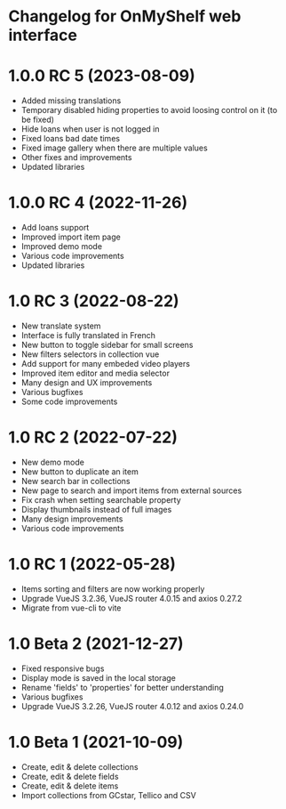# Changelog for OnMyShelf web interface

# 1.0.0 RC 5 (2023-08-09)
- Added missing translations
- Temporary disabled hiding properties to avoid loosing control on it (to be fixed)
- Hide loans when user is not logged in
- Fixed loans bad date times
- Fixed image gallery when there are multiple values
- Other fixes and improvements
- Updated libraries

# 1.0.0 RC 4 (2022-11-26)
- Add loans support
- Improved import item page
- Improved demo mode
- Various code improvements
- Updated libraries

# 1.0 RC 3 (2022-08-22)
- New translate system
- Interface is fully translated in French
- New button to toggle sidebar for small screens
- New filters selectors in collection vue
- Add support for many embeded video players
- Improved item editor and media selector
- Many design and UX improvements
- Various bugfixes
- Some code improvements

# 1.0 RC 2 (2022-07-22)
- New demo mode
- New button to duplicate an item
- New search bar in collections
- New page to search and import items from external sources
- Fix crash when setting searchable property
- Display thumbnails instead of full images
- Many design improvements
- Various code improvements

# 1.0 RC 1 (2022-05-28)
- Items sorting and filters are now working properly
- Upgrade VueJS 3.2.36, VueJS router 4.0.15 and axios 0.27.2
- Migrate from vue-cli to vite

# 1.0 Beta 2 (2021-12-27)
- Fixed responsive bugs
- Display mode is saved in the local storage
- Rename 'fields' to 'properties' for better understanding
- Various bugfixes
- Upgrade VueJS 3.2.26, VueJS router 4.0.12 and axios 0.24.0

# 1.0 Beta 1 (2021-10-09)
- Create, edit & delete collections
- Create, edit & delete fields
- Create, edit & delete items
- Import collections from GCstar, Tellico and CSV
